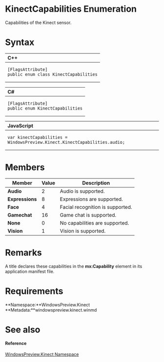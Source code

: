KinectCapabilities Enumeration  
==============================  

Capabilities of the Kinect sensor. <span id="syntaxSection"></span>

Syntax  
======  

<table>
<colgroup>
<col width="100%" />
</colgroup>
<thead>
<tr class="header">
<th align="left">C++</th>
</tr>
</thead>
<tbody>
<tr class="odd">
<td align="left"><pre><code>[FlagsAttribute]  
public enum class KinectCapabilities</code></pre></td>
</tr>
</tbody>
</table>

<table>
<colgroup>
<col width="100%" />
</colgroup>
<thead>
<tr class="header">
<th align="left">C#</th>
</tr>
</thead>
<tbody>
<tr class="odd">
<td align="left"><pre><code>[FlagsAttribute]  
public enum KinectCapabilities</code></pre></td>
</tr>
</tbody>
</table>

<table>
<colgroup>
<col width="100%" />
</colgroup>
<thead>
<tr class="header">
<th align="left">JavaScript</th>
</tr>
</thead>
<tbody>
<tr class="odd">
<td align="left"><pre><code>var kinectCapabilities = WindowsPreview.Kinect.KinectCapabilities.audio;</code></pre></td>
</tr>
</tbody>
</table>

<span id="ID4EDC"></span>

Members  
=======  

| Member          | Value | Description                      |
|-----------------|-------|----------------------------------|
| **Audio**       | 2     | Audio is supported.              |
| **Expressions** | 8     | Expressions are supported.       |
| **Face**        | 4     | Facial recognition is supported. |
| **Gamechat**    | 16    | Game chat is supported.          |
| **None**        | 0     | No capabilities are supported.   |
| **Vision**      | 1     | Vision is supported.             |

<span id="remarks"></span>

Remarks  
=======  

A title declares these capabilities in the **mx:Capability** element in its application manifest file.  

<span id="requirements"></span>

Requirements  
============  

**Namespace:**WindowsPreview.Kinect  
**Metadata:**windowspreview.kinect.winmd  

<span id="ID4ESC"></span>

See also  
========  

<span id="ID4EUC"></span>
#### Reference  

[WindowsPreview.Kinect Namespace](../Kinect.md)  



<!--Please do not edit the data in the comment block below.-->
<!--
TOCTitle : KinectCapabilities Enumeration
RLTitle : KinectCapabilities Enumeration
KeywordK : KinectCapabilities enumeration
KeywordK : WindowsPreview.Kinect.KinectCapabilities enumeration
HelpPriority : 2
KeywordF : WindowsPreview.Kinect.KinectCapabilities
KeywordF : KinectCapabilities
KeywordF : WindowsPreview.Kinect.KinectCapabilities
KeywordA : T:WindowsPreview.Kinect.KinectCapabilities
AssetID : T:WindowsPreview.Kinect.KinectCapabilities
Locale : en-us
CommunityContent : 1
APIType : Managed
APILocation : windowspreview.kinect.winmd
APIName : WindowsPreview.Kinect.KinectCapabilities
TargetOS : Windows
TopicType : kbSyntax
DevLang : VB
DevLang : CSharp
DevLang : JavaScript
DevLang : C++
DocSet : K4Wv2
ProjType : K4Wv2Proj
Technology : Kinect for Windows
Product : Kinect for Windows SDK v2
productversion : 20
-->
